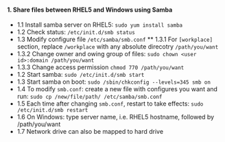 ####  1. Share files between RHEL5 and Windows using Samba
  * 1.1 Install samba server on RHEL5: `sudo yum install samba`
  * 1.2 Check status: `/etc/init.d/smb status`
  * 1.3 Modify configure file `/etc/samba/smb.conf`
  ** 1.3.1 For `[workplace]` section, replace `/workplace` with any absolute direcotry `/path/you/want`
  * 1.3.2 Change owner and owing group of files: `sudo chown <user id>:domain /path/you/want`
  * 1.3.3 Change access permission `chmod 770 /path/you/want`
  * 1.2 Start samba: `sudo /etc/init.d/smb start`
  * 1.3 Start samba on boot: `sudo /sbin/chkconfig --levels=345 smb on`
  * 1.4 To modify `smb.conf`: create a new file with configures you want and run: `sudo cp /new/file/path/ /etc/samba/smb.conf`
  * 1.5 Each time after changing `smb.conf`, restart to take effects: `sudo /etc/init.d/smb restart`
  * 1.6 On Windows: type server name, i.e. RHEL5 hostname, followed by /path/you/want
  * 1.7 Network drive can also be mapped to hard drive

